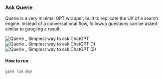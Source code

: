 ### Ask Querie
Querie is a very minimal GPT wrapper, built to replicate the UX of a search engine. Instead of a conversational flow, followup questions can be asked similar to googling a result.

![Querie _ Simplest way to ask ChatGPT](https://github.com/yanchummar/querie-frontend/assets/13121040/1a531c9e-52a1-4601-9c33-2e7c14b190c7)
![Querie _ Simplest way to ask ChatGPT (1)](https://github.com/yanchummar/querie-frontend/assets/13121040/7451b0cb-9a07-461f-bd5e-ada170a8c25e)
![Querie _ Simplest way to ask ChatGPT (2)](https://github.com/yanchummar/querie-frontend/assets/13121040/e27e75e9-fb16-4305-96fd-cb9ea2944f2b)


#### How to run
```yarn run dev```
